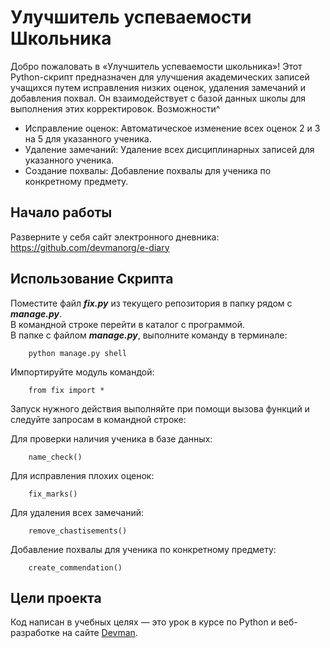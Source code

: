# Улучшитель успеваемости Школьника

Добро пожаловать в «Улучшитель успеваемости школьника»! Этот Python-скрипт предназначен для улучшения академических записей учащихся путем исправления низких оценок, удаления замечаний и добавления похвал. Он взаимодействует с базой данных школы для выполнения этих корректировок.
Возможности^

* Исправление оценок: Автоматическое изменение всех оценок 2 и 3 на 5 для указанного ученика.
* Удаление замечаний: Удаление всех дисциплинарных записей для указанного ученика.
* Создание похвалы: Добавление похвалы для ученика по конкретному предмету.

## Начало работы
Разверните у себя сайт электронного дневника:
https://github.com/devmanorg/e-diary

## Использование Скрипта

Поместите файл _**fix.py**_ из текущего репозитория в папку рядом с **_manage.py_**.  
В командной строке перейти в каталог с программой.  
В папке с файлом _**manage.py**_, выполните команду в терминале:

        python manage.py shell

Импортируйте модуль командой:

        from fix import *

Запуск нужного действия выполняйте при помощи вызова функций и следуйте запросам в командной строке:

Для проверки наличия ученика в базе данных:

        name_check()

Для исправления плохих оценок:
    
        fix_marks()

Для удаления всех замечаний:

        remove_chastisements()

Добавление похвалы для ученика по конкретному предмету:

        create_commendation()


## Цели проекта

Код написан в учебных целях — это урок в курсе по Python и веб-разработке на сайте [Devman](https://dvmn.org).
